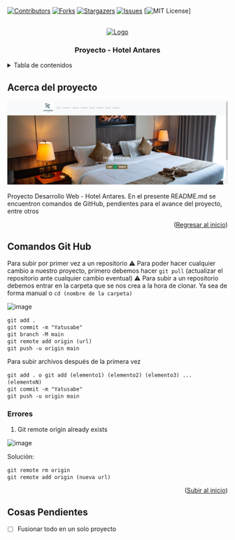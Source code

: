 [![Contributors][contributors-shield]][contributors-url]
[![Forks][forks-shield]][forks-url]
[![Stargazers][stars-shield]][stars-url]
[![Issues][issues-shield]][issues-url]
[![MIT License][license-shield]]

<br />
<div align="center">
  <a href="https://github.com/idmr023/ProyectoWeb">
    <img src="https://w7.pngwing.com/pngs/1021/160/png-transparent-web-address-website-internet-symbol-icon-communication-online-www.png" alt="Logo" width="80" height="80">
  </a>
</div>

<h3 align="center">Proyecto - Hotel Antares</h3>

<details>
  <summary>Tabla de contenidos</summary>
  <ol>
    <li>
      <a href="#acerca-del-proyecto">Comandos GitHub</a>
    </li>
    <li>
      <ul>
        <li><a href="#errores">Errores GitHub</a></li>
        <li><a href="#installation">Installation</a></li>
      </ul>
    </li>
  </ol>
</details>

## Acerca del proyecto

![Product Name Screen Shot][product-screenshot]
<br/>

<p>Proyecto Desarrollo Web - Hotel Antares. En el presente README.md se encuentron comandos de GitHub, pendientes para el avance del proyecto, entre otros</p>

<p align="right">(<a href="#readme-top">Regresar al inicio</a>)</p>

## Comandos Git Hub

Para subir por primer vez a un repositorio
  ⚠️ Para poder hacer cualquier cambio a nuestro proyecto, primero debemos hacer ``` git pull ``` (actualizar el repositorio ante cualquier cambio eventual)
  ⚠️ Para subir a un repositorio debemos entrar en la carpeta que se nos crea a la hora de clonar. Ya sea de forma manual o ``` cd (nombre de la carpeta) ``` 
  
  ![image]([mover])

```
git add .
git commit -m "Yatusabe"
git branch -M main
git remote add origin (url)
git push -u origin main
```

Para subir archivos después de la primera vez

```
git add . o git add (elemento1) (elemento2) (elemento3) ... (elementoN)
git commit -m "Yatusabe"
git push -u origin main
```


### Errores

1. Git remote origin already exists

![image][already-exists]

Solución:
  ```
  git remote rm origin
git remote add origin (nueva url)
  ```
<p align="right">(<a href="#readme-top">Subir al inicio</a>)</p>

## Cosas Pendientes

- [ ] Fusionar todo en un solo proyecto

<!-- MARKDOWN LINKS & IMAGES -->
[contributors-shield]: https://img.shields.io/github/contributors/othneildrew/Best-README-Template.svg?style=for-the-badge
[contributors-url]: https://github.com/othneildrew/Best-README-Template/graphs/contributors
[forks-shield]: https://img.shields.io/github/forks/othneildrew/Best-README-Template.svg?style=for-the-badge
[forks-url]: https://github.com/othneildrew/Best-README-Template/network/members
[stars-shield]: https://img.shields.io/github/stars/othneildrew/Best-README-Template.svg?style=for-the-badge
[stars-url]: https://github.com/othneildrew/Best-README-Template/stargazers
[issues-shield]: https://img.shields.io/github/issues/othneildrew/Best-README-Template.svg?style=for-the-badge
[issues-url]: https://github.com/othneildrew/Best-README-Template/issues
[license-shield]: https://img.shields.io/github/license/othneildrew/Best-README-Template.svg?style=for-the-badge
[linkedin-shield]: https://img.shields.io/badge/-LinkedIn-black.svg?style=for-the-badge&logo=linkedin&colorB=555
[linkedin-url]: https://linkedin.com/in/othneildrew
[product-screenshot]: images/image.png
[mover]: images/mover.png
[already-exists]: https://linuxhint.com/wp-content/uploads/2023/03/word-image-311050-1.png
